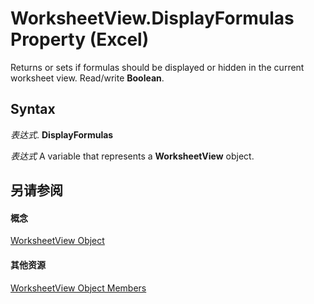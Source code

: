 
# WorksheetView.DisplayFormulas Property (Excel)

Returns or sets if formulas should be displayed or hidden in the current worksheet view. Read/write  **Boolean**.


## Syntax

 _表达式_. **DisplayFormulas**

 _表达式_ A variable that represents a **WorksheetView** object.


## 另请参阅


#### 概念


[WorksheetView Object](9af65167-f9de-5c4f-6005-8debf96e54de.md)
#### 其他资源


[WorksheetView Object Members](http://msdn.microsoft.com/library/9f5c80ec-4f28-7e6e-ad01-fcfd7a33414c%28Office.15%29.aspx)